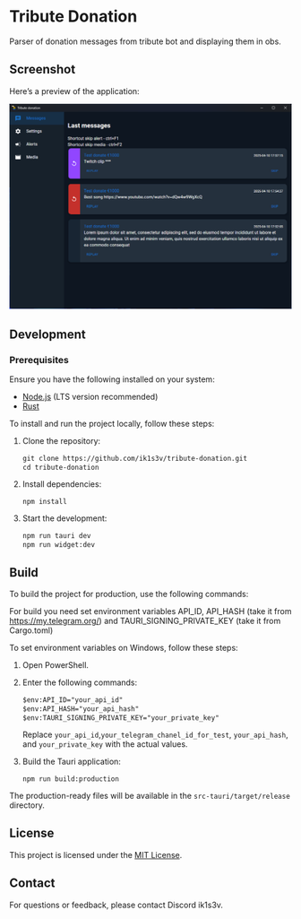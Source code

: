 # Tribute Donation

Parser of donation messages from tribute bot and displaying them in obs.

## Screenshot

Here’s a preview of the application:

![Messages Screenshot](assets/1.png)


## Development

### Prerequisites
Ensure you have the following installed on your system:
- [Node.js](https://nodejs.org/) (LTS version recommended)
- [Rust](https://www.rust-lang.org/tools/install)

To install and run the project locally, follow these steps:

1. Clone the repository:
   ```
   git clone https://github.com/ik1s3v/tribute-donation.git
   cd tribute-donation
   ```

2. Install dependencies:
   ```
   npm install
   ```

3. Start the development:
   ```
   npm run tauri dev
   npm run widget:dev
   ```

## Build

To build the project for production, use the following commands:

For build you need set environment variables API_ID, API_HASH (take it from https://my.telegram.org/) and TAURI_SIGNING_PRIVATE_KEY (take it from Cargo.toml)

To set environment variables on Windows, follow these steps:

1. Open PowerShell.
2. Enter the following commands:
   ```
   $env:API_ID="your_api_id"
   $env:API_HASH="your_api_hash"
   $env:TAURI_SIGNING_PRIVATE_KEY="your_private_key"
   ```
   
   Replace `your_api_id`,`your_telegram_chanel_id_for_test`, `your_api_hash`, and `your_private_key` with the actual values.

3. Build the Tauri application:
   ```
   npm run build:production
   ```

The production-ready files will be available in the `src-tauri/target/release` directory.

## License
This project is licensed under the [MIT License](LICENSE).

## Contact
For questions or feedback, please contact Discord ik1s3v.